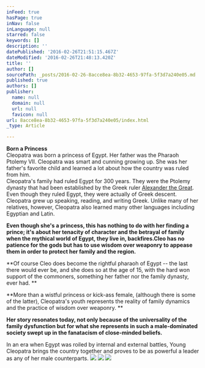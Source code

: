 ```yaml
---
inFeed: true
hasPage: true
inNav: false
inLanguage: null
starred: false
keywords: []
description: ''
datePublished: '2016-02-26T21:51:15.467Z'
dateModified: '2016-02-26T21:48:13.420Z'
title: ''
author: []
sourcePath: _posts/2016-02-26-8acce8ea-8b32-4653-97fa-5f3d7a240e05.md
published: true
authors: []
publisher:
  name: null
  domain: null
  url: null
  favicon: null
url: 8acce8ea-8b32-4653-97fa-5f3d7a240e05/index.html
_type: Article

---
```

**Born a Princess**  
Cleopatra was born a princess of Egypt. Her father was the Pharaoh Ptolemy VII.
Cleopatra was smart and cunning growing up. She was her father's favorite child
and learned a lot about how the country was ruled from him.   
Cleopatra's family had ruled Egypt for 300 years. They were the Ptolemy dynasty
that had been established by the Greek ruler [Alexander the
Great][0]. Even though they ruled Egypt, they were actually of Greek descent.
Cleopatra grew up speaking, reading, and writing Greek. Unlike many of her
relatives, however, Cleopatra also learned many other languages including
Egyptian and Latin. 

**Even though she's a
princess, this has nothing to do with her finding a prince; it's about her
tenacity of character and the betrayal of family when the mythical world of
Egypt, they live in, backfires.Cleo has
no patience for the gods but has to use wisdom over weaponry to appease them in
order to protect her family and the region.**

**Of course Cleo does
become the rightful pharaoh of Egypt -- the last there would ever be, and she
does so at the age of 15, with the hard won support of the commoners, something
her father nor the family dynasty, ever had. **

**More than a wistful
princess or kick-ass female, (although there is some of the latter),
Cleopatra's youth represents the reality of family dynamics and the practice of
wisdom over weaponry. **

**Her story resonates today, not only because of
the universality of the family dysfunction but for what she represents in such
a male-dominated society swept up in the fanatacism of close-minded beliefs.**

In an era when Egypt was roiled by
internal and external battles, Young Cleopatra brings the country together and
proves to be as powerful a leader as any of her male counterparts.
![](https://the-grid-user-content.s3-us-west-2.amazonaws.com/eb6d03a2-ced5-442f-9828-86231d52e8cf.jpg)
![](https://the-grid-user-content.s3-us-west-2.amazonaws.com/3532cceb-936d-484d-9b0b-7cc706ae801b.JPG)
![](https://the-grid-user-content.s3-us-west-2.amazonaws.com/b6b054e9-1d47-4cc8-a412-43163d71fe3e.JPG)

[0]: http://www.ducksters.com/biography/alexander_the_great.php